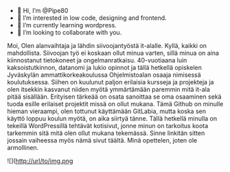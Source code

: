 - 👋 Hi, I’m @Pipe80
- 👀 I’m interested in low code, designing and frontend.
- 🌱 I’m currently learning wordpress.
- 💞️ I’m looking to collaborate with you.

Moi,
Olen alanvaihtaja ja lähdin siivoojantyöstä it-alalle. Kyllä, kaikki on mahdollista. Siivoojan työ ei koskaan ollut minua varten,
sillä minua on aina kiinnostanut tietokoneet ja ongelmanratkaisu. 40-vuotiaana luin kaksoistutkinnon, datanomi ja lukio opinnot ja tällä hetkellä opiskelen Jyväskylän ammattikorkeakoulussa Ohjelmistoalan osaaja nimisessä koulutuksessa. Siihen on kuulunut paljon erilaisia kursseja ja projekteja ja olen itsekkin kasvanut niiden myötä ymmärtämään paremmin mitä it-ala pitää sisällään. Erityisen tärkeää on osata sanoittaa se oma osaaminen sekä tuoda esille erilaiset projektit missä on ollut mukana.
Tämä Github on minulle hieman vieraampi, olen tottunut käyttämään GitLabia, mutta koska sen käyttö loppuu koulun myötä, on aika siirtyä tänne.
Tällä hetkellä minulla on tekeillä WordPressillä tehtävät kotisivut, jonne minun on tarkoitus koota tarkemmin sitä mitä olen ollut mukana tekemässä.
Sinne linkitän sitten jossain vaiheessa myös nämä sivut täältä.
Minä opettelen, joten ole armollinen. 

![]([http://url/to/img.png](https://pixabay.com/fi/photos/yritt%c3%a4j%c3%a4-idea-osaamista-vision-1340649/)
